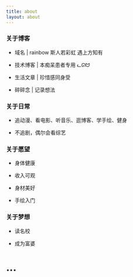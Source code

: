 ```yaml
---
title: about
layout: about
---
```



### 关于博客

* 域名 | rainbow   斯人若彩虹  遇上方知有 
* 技术博客 |  本痴呆患者专用  ᓚᘏᗢ
* 生活文章 |  珍惜感同身受 

* 碎碎念  |  记录想法



### 关于日常

* 追动漫、看电影、听音乐、逛博客、学手绘、健身

* 不追剧，偶尔会看综艺



### 关于愿望

* 身体健康

* 收入可观
* 身材美好
* 手绘入门



### 关于梦想

* 读名校

* 成为富婆

# ...

